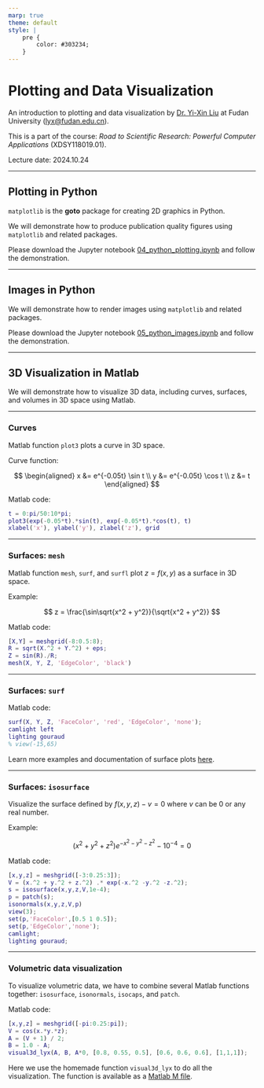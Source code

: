 ```yaml
---
marp: true
theme: default
style: |
    pre {
        color: #303234;
    }
---
```


<!--
backgroundColor: #191a2e
color: skyblue
-->
# Plotting and Data Visualization

An introduction to plotting and data visualization by [Dr. Yi-Xin Liu](http://www.yxliu.group) at Fudan University (lyx@fudan.edu.cn).

This is a part of the course: *Road to Scientific Research: Powerful Computer Applications* (XDSY118019.01).

Lecture date: 2024.10.24

---

<!-- _paginate: true -->
## Plotting in Python

`matplotlib` is the **goto** package for creating 2D graphics in Python.

We will demonstrate how to produce publication quality figures using `matplotlib` and related packages.

Please download the Jupyter notebook [04_python_plotting.ipynb](../notebooks/04_python_plotting.ipynb) and follow the demonstration.

---

## Images in Python

We will demonstrate how to render images using `matplotlib` and related packages.

Please download the Jupyter notebook [05_python_images.ipynb](../notebooks/05_python_images.ipynb) and follow the demonstration.

---

## 3D Visualization in Matlab

We will demonstrate how to visualize 3D data, including curves, surfaces, and volumes in 3D space using Matlab.

---

### Curves

Matlab function `plot3` plots a curve in 3D space.

Curve function:

$$
\begin{aligned}
    x &= e^{-0.05t} \sin t \\
    y &= e^{-0.05t} \cos t \\
    z &= t
\end{aligned}
$$

Matlab code:

```matlab
t = 0:pi/50:10*pi;
plot3(exp(-0.05*t).*sin(t), exp(-0.05*t).*cos(t), t)
xlabel('x'), ylabel('y'), zlabel('z'), grid
```

---

### Surfaces: `mesh`

Matlab function `mesh`, `surf`, and `surfl` plot $z=f(x,y)$ as a surface in 3D space.

Example:

$$ z = \frac{\sin\sqrt{x^2 + y^2}}{\sqrt{x^2 + y^2}} $$

Matlab code:

```matlab
[X,Y] = meshgrid(-8:0.5:8); 
R = sqrt(X.^2 + Y.^2) + eps;
Z = sin(R)./R;
mesh(X, Y, Z, 'EdgeColor', 'black')
```

---

### Surfaces: `surf`

Matlab code:

```matlab
surf(X, Y, Z, 'FaceColor', 'red', 'EdgeColor', 'none');
camlight left
lighting gouraud
% view(-15,65)
```

Learn more examples and documentation of surface plots [here](https://www.mathworks.com/help/matlab/surface-and-mesh-plots-1.html).

---

### Surfaces: `isosurface`

Visualize the surface defined by $f(x, y, z) - v = 0$ where $v$ can be 0 or any real number.

Example:

$$ (x^2+y^2+z^2)e^{-x^2-y^2-z^2} - 10^{-4} = 0 $$

Matlab code:

```matlab
[x,y,z] = meshgrid([-3:0.25:3]);
V = (x.^2 + y.^2 + z.^2) .* exp(-x.^2 -y.^2 -z.^2);
s = isosurface(x,y,z,V,1e-4);
p = patch(s);
isonormals(x,y,z,V,p)
view(3);
set(p,'FaceColor',[0.5 1 0.5]);  
set(p,'EdgeColor','none');
camlight;
lighting gouraud;
```

---

### Volumetric data visualization

To visualize volumetric data, we have to combine several Matlab functions together: `isosurface`, `isonormals`, `isocaps`, and `patch`.

Matlab code:

```matlab
[x,y,z] = meshgrid([-pi:0.25:pi]);
V = cos(x.*y.*z);
A = (V + 1) / 2;
B = 1.0 - A;
visual3d_lyx(A, B, A*0, [0.8, 0.55, 0.5], [0.6, 0.6, 0.6], [1,1,1]);
```

Here we use the homemade function `visual3d_lyx` to do all the visualization. The function is available as a [Matlab M file](../scripts/visual3d_lyx.m).
